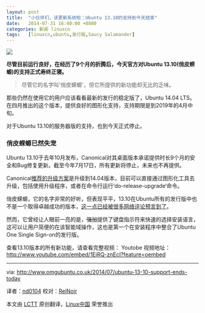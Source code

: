 ```yaml
---
layout: post
title:	"小伙伴们，该更新系统啦：Ubuntu 13.10的支持到今天结束"
date:	2014-07-31 16:40:00 +0800 
categories:	新闻 linuxcn 
tags:	[linuxcn,ubuntu,发行版,Saucy Salamander]
---
```



![](/Asserts/Images//attachment/album/201407/31/164038p7po52nept53tph3.jpg)


**尽管目前运行良好，在经历了9个月的折腾后，今天官方对Ubuntu 13.10(俏皮蝾螈)的支持正式寿终正寝。**



> 
> 尽管它的名字叫'俏皮蝾螈'，但它所提供的新功能却无比的乏味。
> 
> 
> 


那些仍然在使用它的用户应该看看最新的发行的稳定版了，Ubuntu 14.04 LTS。在四月推出的这个版本，提供良好的图形化支持，支持期限是到2019年的4月中旬。


对于Ubuntu 13.10的服务器版的支持，也到今天正式停止。


### 俏皮蝾螈已然失宠


Ubuntu 13.10于去年10月发布，Canonical对其桌面版本承诺提供时长9个月的安全和Bug修复更新。截至今年7月17日，所有更新将停止，未来也不再提供。


Canonical[推荐的升级方案](https://help.ubuntu.com/community/TrustyUpgrades)是升级到14.04版本，目前可以直接通过图形化工具去升级，包括使用升级程序，或者在命令行运行‘do-release-upgrade‘命令。


俏皮蝾螈，它的名字非常的好听，但表现平平，13.10在Ubuntu所有的发行版中也不是一个取得卓越成功的版本，[这一点已经被很多网络评论预言到了](http://www.omgubuntu.co.uk/2013/10/ubuntu-13-10-press-reaction)。


然而，它曾经让人眼前一亮的是，~~强加~~提供了键盘指示符来快速的选择安装语言，这可以让用户简便的在该智能域操作，这也是第一个在安装程序中整合了Ubuntu One Single Sign-on的发行版。


查看13.10版本的所有新功能，请查看完整视频： Youtobe 视频地址：<http://www.youtube.com/embed/1EiRQ-znEcI?feature=oembed>


 




---


via: <http://www.omgubuntu.co.uk/2014/07/ubuntu-13-10-support-ends-today>


译者：[nd0104](https://github.com/nd0104) 校对：[ReiNoir](https://github.com/reinoir)


本文由 [LCTT](https://github.com/LCTT/TranslateProject) 原创翻译，[Linux中国](http://linux.cn/) 荣誉推出

